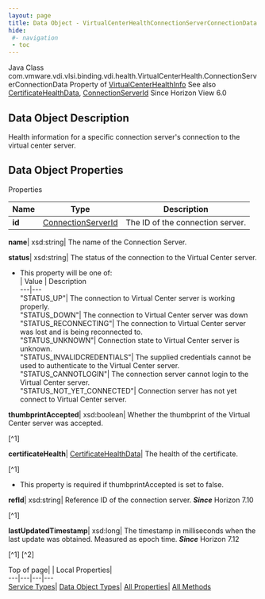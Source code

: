 ```yaml
---
layout: page
title: Data Object - VirtualCenterHealthConnectionServerConnectionData
hide:
 #- navigation
 - toc
---
```






Java Class
    com.vmware.vdi.vlsi.binding.vdi.health.VirtualCenterHealth.ConnectionServerConnectionData
Property of
     [VirtualCenterHealthInfo](vdi.health.VirtualCenterHealth.VirtualCenterHealthInfo.md#field_detail)
See also
     [CertificateHealthData](vdi.health.CertificateHealthData.md), [ConnectionServerId](vdi.entity.ConnectionServerId.md)
Since 
    Horizon View 6.0

## Data Object Description 

Health information for a specific connection server's connection to the virtual center server. 

## Data Object Properties

Properties

Name |  Type |  Description   
---|---|---  
**id**| [ConnectionServerId](vdi.entity.ConnectionServerId.md)|  The ID of the connection server.   
  
**name**|  xsd:string|  The name of the Connection Server.   
  
**status**|  xsd:string|  The status of the connection to the Virtual Center server.   


  * This property will be one of:  
|  Value |  Description   
---|---  
"STATUS_UP"| The connection to Virtual Center server is working properly.  
"STATUS_DOWN"| The connection to Virtual Center server was down  
"STATUS_RECONNECTING"| The connection to Virtual Center server was lost and is being reconnected to.  
"STATUS_UNKNOWN"| Connection state to Virtual Center server is unknown.  
"STATUS_INVALIDCREDENTIALS"| The supplied credentials cannot be used to authenticate to the Virtual Center server.  
"STATUS_CANNOTLOGIN"| The connection server cannot login to the Virtual Center server.  
"STATUS_NOT_YET_CONNECTED"| Connection server has not yet connect to Virtual Center server.  

  
**thumbprintAccepted**|  xsd:boolean|  Whether the thumbprint of the Virtual Center server was accepted.   


[^1]

  
**certificateHealth**| [CertificateHealthData](vdi.health.CertificateHealthData.md)|  The health of the certificate.   


[^1]
  * This property is required if thumbprintAccepted is set to false.

  
**refId**|  xsd:string|  Reference ID of the connection server.  **_Since_** Horizon 7.10  


[^1]

  
**lastUpdatedTimestamp**|  xsd:long|  The timestamp in milliseconds when the last update was obtained. Measured as epoch time.  **_Since_** Horizon 7.12  


[^1]
[^2]

  
  
  
Top of page| | Local Properties|   
---|---|---|---  
[Service Types](index-mo_types.md)| [Data Object Types](index-do_types.md)| [All Properties](index-properties.md)| [All Methods](index-methods.md)  
  
  


